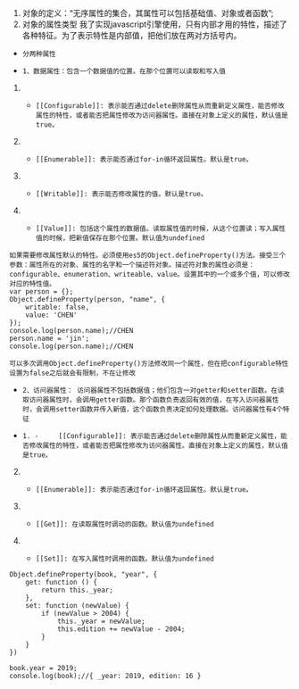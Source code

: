 1. 对象的定义：“无序属性的集合，其属性可以包括基础值、对象或者函数”;
1. 对象的属性类型
    我了实现javascript引擎使用，只有内部才用的特性，描述了各种特征。为了表示特性是内部值，把他们放在两对方括号内。
-     分两种属性
-     1、数据属性：包含一个数据值的位置。在那个位置可以读取和写入值
1. -     [[Configurable]]: 表示能否通过delete删除属性从而重新定义属性，能否修改属性的特性，或者能否把属性修改为访问器属性。直接在对象上定义的属性，默认值是true。
2. -     [[Enumerable]]: 表示能否通过for-in循环返回属性。默认是true。
3. -     [[Writable]]: 表示能否修改属性的值。默认是true。
4. -     [[Value]]: 包括这个属性的数据值。读取属性值的时候，从这个位置读；写入属性值的时候，把新值保存在那个位置。默认值为undefined

```
如果需要修改属性默认的特性。必须使用es5的Object.defineProperty()方法。接受三个参数：属性所在的对象、属性的名字和一个描述符对象。描述符对象的属性必须是：configurable、enumeration、writeable、value。设置其中的一个或多个值，可以修改对应的特性值。
var person = {};
Object.defineProperty(person, "name", {
    writable: false,
    value: 'CHEN'
});
console.log(person.name);//CHEN
person.name = 'jin';
console.log(person.name);//CHEN

可以多次调用Object.defineProperty()方法修改同一个属性，但在把configurable特性设置为false之后就会有限制，不在让修改
```
-     2、访问器属性： 访问器属性不包括数据值；他们包含一对getter和setter函数。在读取访问器属性时，会调用getter函数。那个函数负责返回有效的值，在写入访问器属性时，会调用setter函数并传入新值，这个函数负责决定如何处理数据。访问器属性有4个特征
-     1. -     [[Configurable]]: 表示能否通过delete删除属性从而重新定义属性，能否修改属性的特性，或者能否把属性修改为访问器属性。直接在对象上定义的属性，默认值是true。
2. -     [[Enumerable]]: 表示能否通过for-in循环返回属性。默认是true。
3. -     [[Get]]: 在读取属性时调动的函数。默认值为undefined
4. -     [[Set]]: 在写入属性时调用的函数。默认值为undefined

```
Object.defineProperty(book, "year", {
    get: function () {
        return this._year;
    },
    set: function (newValue) {
        if (newValue > 2004) {
            this._year = newValue;
            this.edition += newValue - 2004;
        }
    }
})

book.year = 2019;
console.log(book);//{ _year: 2019, edition: 16 }
```